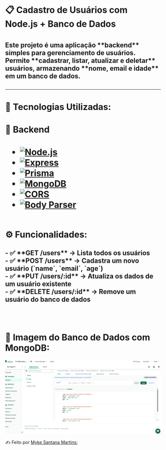 <h1>📋 Cadastro de Usuários com Node.js + Banco de Dados<h1/>

<h2>Este projeto é uma aplicação **backend** simples para gerenciamento de usuários.  
Permite **cadastrar, listar, atualizar e deletar** usuários, armazenando **nome, email e idade** em um banco de dados.<h2/>

---

<h1>🚀 Tecnologias Utilizadas:<h1/>

<h1>🔹 Backend<h1/>
  
- [![Node.js](https://img.shields.io/badge/Node.js-43853D?style=for-the-badge&logo=node.js&logoColor=white)](https://nodejs.org/)
- [![Express](https://img.shields.io/badge/Express.js-000000?style=for-the-badge&logo=express&logoColor=white)](https://expressjs.com/)
- [![Prisma](https://img.shields.io/badge/Prisma-2D3748?style=for-the-badge&logo=prisma&logoColor=white)](https://www.prisma.io/)
- [![MongoDB](https://img.shields.io/badge/MongoDB-4EA94B?style=for-the-badge&logo=mongodb&logoColor=white)](https://www.mongodb.com/)
- [![CORS](https://img.shields.io/badge/CORS-005571?style=for-the-badge)](https://developer.mozilla.org/en-US/docs/Web/HTTP/CORS)
- [![Body Parser](https://img.shields.io/badge/Body--Parser-000000?style=for-the-badge)](https://www.npmjs.com/package/body-parser)

<br>
⚙️ Funcionalidades:

    
 <h2>- ✅ **GET /users** → Lista todos os usuários  
  <br>
- ✅ **POST /users** → Cadastra um novo usuário (`name`, `email`, `age`)  
  <br>
- ✅ **PUT /users/:id** → Atualiza os dados de um usuário existente 
  <br>
- ✅ **DELETE /users/:id** → Remove um usuário do banco de dados <h2/>
<br>
<h1> 📸 Imagem do Banco de Dados com MongoDB:</h1>
<img  src= "https://github.com/msm1996/Modulos-Node/blob/main/Captura%20de%20tela%202025-10-02%20225134.png?raw=true">

 <a>✍ Feito por [Myke Santana Martins:](https://www.linkedin.com/in/myke-santana-martins)<a/>


